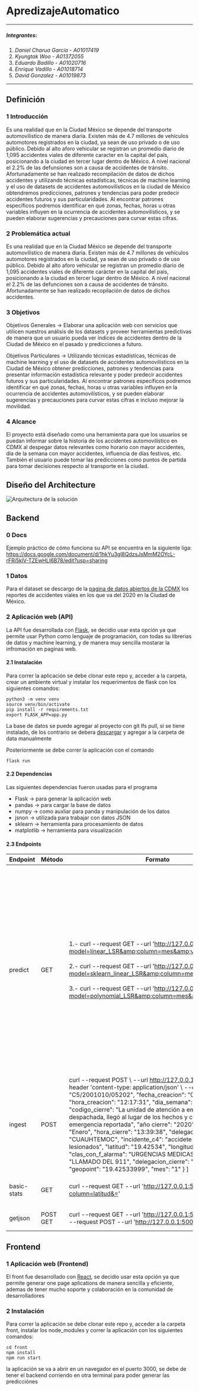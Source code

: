 ﻿# ApredizajeAutomatico

---

##### Integrantes:
1. *Daniel Charua Garcia* - *A01017419*
2. *Kyungtak Woo* - *A01372055*
3. *Eduardo Badillo* - *A01020716*
4. *Enrique Vadillo* - *A01018714*
5. *David Gonzalez* - *A01019873*
---


## Definición

### 1 Introducción
Es una realidad que en la Ciudad México se depende del transporte automovilistico de manera diaria. Existen más de 4.7 millones de vehículos automotores registrados en la ciudad, ya sean de uso privado o de uso público. Debido al alto aforo vehicular se registran un promedio diario de 1,095 accidentes viales de diferente caracter en la capital del país, posicionando a la ciudad en tercer lugar dentro de México. A nivel nacional el 2.2% de las defunsiones son a causa de accidentes de tránsito. 
Afortunadamente se han realizado recompilación de datos de dichos accidentes y utilizando técnicas estadísticas, técnicas de machine learning y el uso de datasets de accidentes automovilísticos en la ciudad de México obtendremos predicciones, patrones y tendencias para poder predecir accidentes futuros y sus particularidades. Al encontrar patrones específicos podremos identificar en qué zonas, fechas, horas u otras variables influyen en la ocurrencia de accidentes automovilísticos, y se pueden elaborar sugerencias y precauciones para curvar estas cifras. 


### 2 Problemática actual
Es una realidad que en la Ciudad México se depende del transporte automovilístico de manera diaria. Existen más de 4.7 millones de vehículos automotores registrados en la ciudad, ya sean de uso privado o de uso público. Debido al alto aforo vehicular se registran un promedio diario de 1,095 accidentes viales de diferente carácter en la capital del país, posicionando a la ciudad en tercer lugar dentro de México. A nivel nacional el 2.2% de las defunciones son a causa de accidentes de tránsito. 
Afortunadamente se han realizado recopilación de datos de dichos accidentes. 

### 3 Objetivos
Objetivos Generales -> Elaborar una aplicación web con servicios que utilicen nuestros análisis de los datasets y proveer herramientas predictivas de manera que un usuario pueda ver índices de accidentes dentro de la Ciudad de México en el pasado y predicciones a futuro.

Objetivos Particulares -> Utilizando técnicas estadísticas, técnicas de machine learning y el uso de datasets de accidentes automovilísticos en la Ciudad de México obtener predicciones, patrones y tendencias para presentar información estadística relevante y poder predecir accidentes futuros y sus particularidades. Al encontrar patrones específicos podremos identificar en qué zonas, fechas, horas u otras variables influyen en la ocurrencia de accidentes automovilísticos, y se pueden elaborar sugerencias y precauciones para curvar estas cifras e incluso mejorar la movilidad.

### 4 Alcance 
El proyecto está diseñado como una herramienta para que los usuarios se puedan informar sobre la historia de los accidentes automovilístico en CDMX al despegar datos relevantes como horario con mayor accidentes, día de la semana con mayor accidentes, influencia de días festivos, etc. También el usuario puede tomar las predicciones como puntos de partida para tomar decisiones respecto al transporte en la ciudad. 

## Diseño del Architecture

![Arquitectura de la solución](assets/architecture.png)

## Backend

### 0 Docs
Ejemplo práctico de cómo funciona su API se encuentra en la siguiente liga:
https://docs.google.com/document/d/1hkYu3gl8QdzsJsMmM2OYcL-rFRi5klV-TZEwHLI6B78/edit?usp=sharing

### 1 Datos
Para el dataset se descargo de la [pagina de datos abiertos de la CDMX](https://datos.cdmx.gob.mx/explore/dataset/incidentes-viales-c5/table/?disjunctive.incidente_c4&refine.ano=2020&dataChart=eyJxdWVyaWVzIjpbeyJjaGFydHMiOlt7InR5cGUiOiJsaW5lIiwiZnVuYyI6IkFWRyIsInlBeGlzIjoibGF0aXR1ZCIsInNjaWVudGlmaWNEaXNwbGF5Ijp0cnVlLCJjb2xvciI6IiM2NmMyYTUifV0sInhBeGlzIjoibWVzZGVjaWVycmUiLCJtYXhwb2ludHMiOiIiLCJ0aW1lc2NhbGUiOm51bGwsInNvcnQiOiIiLCJjb25maWciOnsiZGF0YXNldCI6ImluY2lkZW50ZXMtdmlhbGVzLWM1Iiwib3B0aW9ucyI6eyJkaXNqdW5jdGl2ZS5pbmNpZGVudGVfYzQiOnRydWV9fX1dLCJkaXNwbGF5TGVnZW5kIjp0cnVlLCJhbGlnbk1vbnRoIjp0cnVlLCJ0aW1lc2NhbGUiOiIifQ%3D%3D) los reportes de accidentes viales en los que va del 2020 en la Cíudad de México.

### 2 Aplicación web (API)
La API fue desarrollada con [Flask](https://flask.palletsprojects.com/en/1.1.x/), se decidio usar esta opción ya que permite usar Python como lenguaje de programación, con todas su librerias de datos y machine learning, y de manera muy sencilla mostarar la infromación en paginas web.

#### 2.1 Instalación
Para correr la aplicación se debe clonar este repo y, acceder a la carpeta, crear un ambiente virtual y instalar los requerimentos de flask con los siguientes comandos:

```
python3 -m venv venv
source venv/bin/activate
pip install -r requirements.txt
export FLASK_APP=app.py
```
La base de datos se puede agregar al proyecto con git lfs pull, si se tiene instalado, de los contrario se debera [descargar](https://datos.cdmx.gob.mx/explore/dataset/incidentes-viales-c5/download/?format=csv&timezone=America/Mexico_City&lang=es&use_labels_for_header=true&csv_separator=%2C) y agregar a la carpeta de data manualmente

Posteriormente se debe correr la aplicación con el comando
```
flask run
```

#### 2.2 Dependencias
Las siguientes dependencias fueron usadas para el programa
- Flask -> para generar la aplicación web
- pandas -> para cargar la base de datos
- numpy -> como auxliar para panda y manipulación de los datos
- jsnon -> utilizada para trabajar con datos JSON
- sklearn -> herramienta para procesamiento de datos
- matplotlib -> herramienta para visualización

#### 2.3 Endpoints
| Endpoint 	| Método 	| Formato 	| Regreso 	| Errores 	|
|-------------	|----------	|--------------------------------------------------------------------------------------------------------------------------------------------------------------------------------------------------------------------------------------------------------------------------------------------------------------------------------------------------------------------------------------------------------------------------------------------------------------------------------------------------------------------------------------------------------------------------------------------------------------------------------------------------------------------------------------------------------------------------------------------------------------------------------------------------------------------------------------------------------------------------------------------------------------	|-----------------------------------------------------------------------------------------------------------------------------------------------------------------------------------------------------------------------------------------------------------------------------------------------------------------------------------------------------------------------------------------------------------------------------------------------------------------------------------------------------------------------------------------------------------------------------------------------------------------	|--------------------------------------------------------------------------------------------------------
| predict 	| GET 	| 1.- curl --request GET --url 'http://127.0.0.1:5000/predict?model=linear_LSR&amp;column=mes&amp;value=5&=' <br>  <br> 2.- curl --request GET --url 'http://127.0.0.1:5000/predict?model=sklearn_linear_LSR&amp;column=mes&amp;value=3&=' <br>  <br>  3.- curl --request GET --url 'http://127.0.0.1:5000/predict?model=polynomial_LSR&amp;column=mes&amp;value=10&= 	| 1.- {   "model": "linear_LSR",   "input": {     "model": "linear_LSR",     "column": "mes",     "value": "5"   },   "prediction": {     "y": 15249.308857808857   } }    2.- {   "model": "sklearn_linear_LSR",   "input": {     "model": "sklearn_linear_LSR",     "column": "mes",     "value": "3"   },   "prediction": {     "y": 14959.210955710956,     "r_sq": 0.1869050297875251   } }   3.- {   "model": "polynomial_LSR",   "input": {     "model": "polynomial_LSR",     "column": "mes",     "value": "10"   },   "prediction": {     "y": 16614.988011987298,     "r_sq": 0.6746019277743616   } } 	| 422 si no se proporciona modelo, columna o valor;  403 si no se encontró el modelo;  500 error interno 	|
| ingest 	| POST 	| curl --request POST \   --url http://127.0.0.1:5000/ingest \   --header 'content-type: application/json' \   --data '[     {         "folio": "C5/2001010/05202",         "fecha_creacion": "01/01/2020",         "hora_creacion": "12:17:31",         "dia_semana": "Miercoles",         "codigo_cierre": "La unidad de atención a emergencias fue despachada, llegó al lugar de los hechos y confirmó la emergencia reportada",         "año cierre": "2020",         "mes_cierre": "Enero",         "hora_cierre": "13:39:38",         "delegacion_inicio": "CUAUHTEMOC",         "incidente_c4": "accidete-choque con lesionados",         "latitud": "19.42534",         "longitud": "-99.15655",         "clas_con_f_alarma": "URGENCIAS MEDICAS",         "tipo_entrada": "LLAMADO DEL 911",         "delegacion_cierre": "CUAUHTEMOC",         "geopoint": "19.42533999",         "mes": "1"     } ] 	| - 	| 204 sin contenido; 500 error interno 	|
| basic-stats 	| GET 	| curl --request GET --url 'http://127.0.0.1:5000/basic-stats?column=latitud&=' 	| { "latitud": "-99.655"} 	| 422 input inválido;  500 error interno 	|
| getjson 	| POST GET 	| curl --request GET --url 'http://127.0.0.1:5000/getjson' curl --request POST --url 'http://127.0.0.1:5000/getjson'	| Regresa los datos de la base de datos en formato JSON 	| - 	|


## Frontend

### 1 Aplicación web (Frontend)
El front fue desarrollado con [React](https://reactjs.org/), se decidio usar esta opción ya que permite generar one page aplications de manera sencilla y eficiente, ademas de tener mucho soporte y colaboración en la comunidad de desarrolladores

### 2 Instalación
Para correr la aplicación se debe clonar este repo y, acceder a la carpeta front, instalar los node_modules y correr la aplicación con los siguientes comandos:

```
cd front
npm install
npm run start
```

la aplicación se va a abrir en un navegador en el puerto 3000, se debe de tener el backend corriendo en otra terminal para poder generar las predicciónes